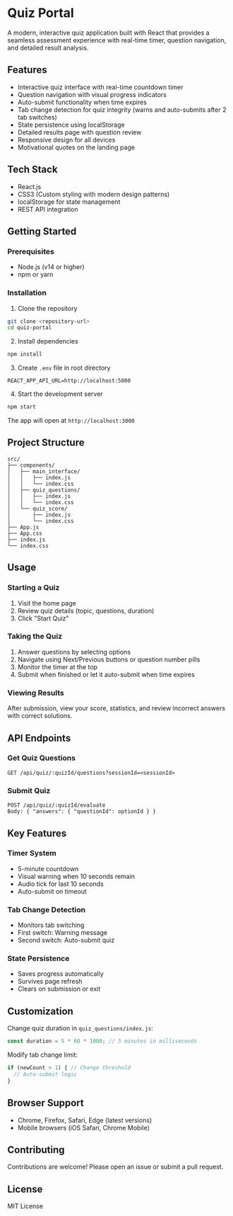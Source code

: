 # Quiz Portal

A modern, interactive quiz application built with React that provides a seamless assessment experience with real-time timer, question navigation, and detailed result analysis.

## Features

- Interactive quiz interface with real-time countdown timer
- Question navigation with visual progress indicators
- Auto-submit functionality when time expires
- Tab change detection for quiz integrity (warns and auto-submits after 2 tab switches)
- State persistence using localStorage
- Detailed results page with question review
- Responsive design for all devices
- Motivational quotes on the landing page

## Tech Stack

- React.js
- CSS3 (Custom styling with modern design patterns)
- localStorage for state management
- REST API integration

## Getting Started

### Prerequisites

- Node.js (v14 or higher)
- npm or yarn

### Installation

1. Clone the repository
```bash
git clone <repository-url>
cd quiz-portal
```

2. Install dependencies
```bash
npm install
```

3. Create `.env` file in root directory
```env
REACT_APP_API_URL=http://localhost:5000
```

4. Start the development server
```bash
npm start
```

The app will open at `http://localhost:3000`

## Project Structure

```
src/
├── components/
│   ├── main_interface/
│   │   ├── index.js
│   │   └── index.css
│   ├── quiz_questions/
│   │   ├── index.js
│   │   └── index.css
│   └── quiz_score/
│       ├── index.js
│       └── index.css
├── App.js
├── App.css
├── index.js
└── index.css
```

## Usage

### Starting a Quiz

1. Visit the home page
2. Review quiz details (topic, questions, duration)
3. Click "Start Quiz"

### Taking the Quiz

1. Answer questions by selecting options
2. Navigate using Next/Previous buttons or question number pills
3. Monitor the timer at the top
4. Submit when finished or let it auto-submit when time expires

### Viewing Results

After submission, view your score, statistics, and review incorrect answers with correct solutions.

## API Endpoints

### Get Quiz Questions
```
GET /api/quiz/:quizId/questions?sessionId=<sessionId>
```

### Submit Quiz
```
POST /api/quiz/:quizId/evaluate
Body: { "answers": { "questionId": optionId } }
```

## Key Features

### Timer System
- 5-minute countdown
- Visual warning when 10 seconds remain
- Audio tick for last 10 seconds
- Auto-submit on timeout

### Tab Change Detection
- Monitors tab switching
- First switch: Warning message
- Second switch: Auto-submit quiz

### State Persistence
- Saves progress automatically
- Survives page refresh
- Clears on submission or exit

## Customization

Change quiz duration in `quiz_questions/index.js`:
```javascript
const duration = 5 * 60 * 1000; // 5 minutes in milliseconds
```

Modify tab change limit:
```javascript
if (newCount > 1) { // Change threshold
  // Auto-submit logic
}
```

## Browser Support

- Chrome, Firefox, Safari, Edge (latest versions)
- Mobile browsers (iOS Safari, Chrome Mobile)

## Contributing

Contributions are welcome! Please open an issue or submit a pull request.

## License

MIT License

